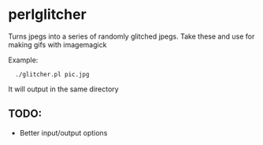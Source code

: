 perlglitcher
============

Turns jpegs into a series of randomly glitched jpegs. 
Take these and use for making gifs with imagemagick

Example:

```
  ./glitcher.pl pic.jpg
```

It will output in the same directory

TODO:
----

  - Better input/output options
